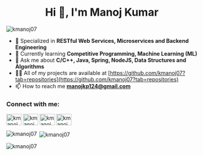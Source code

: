 <h1 align="center">Hi 👋, I'm Manoj Kumar</h1>
<p align="left"> <img src="https://komarev.com/ghpvc/?username=kmanoj07&label=Profile%20views&color=0e75b6&style=flat" alt="kmanoj07" /> </p>

- 🌱 Specialized in **RESTful Web Services, Microservices and Backend Engineering**
- 🌻 Currently learning **Competitive Programming, Machine Learning (ML)**
- 💬 Ask me about **C/C++, Java, Spring, NodeJS, Data Structures and Algorithms**
- 👨‍💻 All of my projects are available at [https://github.com/kmanoj07?tab=repositories](https://github.com/kmanoj07?tab=repositories)
- 📫 How to reach me **manojkp124@gmail.com**

<h3 align="left">Connect with me:</h3>
<p align="left">
<a href="https://www.linkedin.com/in/kumanoj/" target="blank"><img align="center" src="https://raw.githubusercontent.com/rahuldkjain/github-profile-readme-generator/master/src/images/icons/Social/linked-in-alt.svg" alt="kmanoj07" height="30" width="40" /></a>
<a href="https://codeforces.com/profile/kmanoj07" target="blank"><img align="center" src="https://pbs.twimg.com/profile_images/1477930785537605633/ROTVNVz7_400x400.jpg" alt="kmanoj07" height="30" width="40" /></a>
<a href="https://www.hackerrank.com/profile/manojkp124" target="blank"><img align="center" src="https://raw.githubusercontent.com/rahuldkjain/github-profile-readme-generator/master/src/images/icons/Social/hackerrank.svg" alt="kmanoj07" height="30" width="40" /></a>
<a href="https://leetcode.com/makumar/" target="blank"><img align="center" src="https://raw.githubusercontent.com/rahuldkjain/github-profile-readme-generator/master/src/images/icons/Social/leet-code.svg" alt="kmanoj07" height="30" width="40" /></a>
</p>

<p><img align="left" src="https://github-readme-stats.vercel.app/api/top-langs?username=kmanoj07&show_icons=true&locale=en&layout=compact" alt="kmanoj07" /></p>
<p>&nbsp;<img align="center" src="https://github-readme-stats.vercel.app/api?username=kmanoj07&show_icons=true&locale=en" alt="kmanoj07" /></p>
<p><img align="center" src="https://github-readme-streak-stats.herokuapp.com/?user=kmanoj07&" alt="kmanoj07" /></p>

<!--
**kmanoj07/kmanoj07** is a ✨ _special_ ✨ repository because its `README.md` (this file) appears on your GitHub profile.

Here are some ideas to get you started:

- 🔭 I’m currently working on ...
- 🌱 I’m currently learning ...
- 👯 I’m looking to collaborate on ...
- 🤔 I’m looking for help with ...
- 💬 Ask me about ...
- 📫 How to reach me: ...
- 😄 Pronouns: ...
- ⚡ Fun fact: ...
-->
